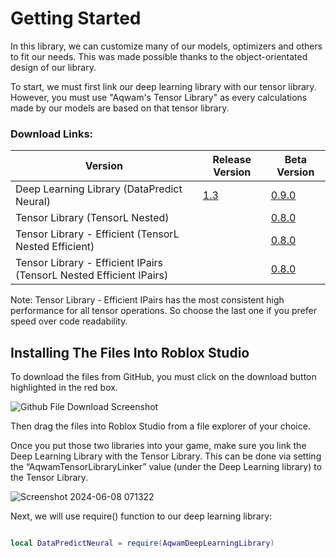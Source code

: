 # Getting Started

In this library, we can customize many of our models, optimizers and others to fit our needs. This was made possible thanks to the object-orientated design of our library.

To start, we must first link our deep learning library with our tensor library. However, you must use "Aqwam's Tensor Library" as every calculations made by our models are based on that tensor library.

### Download Links: 

| Version                                                                 | Release Version                                                                                                                            | Beta Version                                                                                                       | 
|-------------------------------------------------------------------------|--------------------------------------------------------------------------------------------------------------------------------------------|--------------------------------------------------------------------------------------------------------------------|
| Deep Learning Library (DataPredict Neural)                              | [1.3](https://github.com/AqwamCreates/DataPredict-Neural/blob/main/module_scripts/DataPredict%20Neural%20-%20Release%20Version%201.3.rbxm) | [0.9.0](https://github.com/AqwamCreates/DataPredict-Neural/blob/main/module_scripts/AqwamDeepLearningLibrary.rbxm) | 
| Tensor Library (TensorL Nested)                                         |                                                                                                                                            | [0.8.0](https://github.com/AqwamCreates/TensorL/blob/main/TensorL_Table_Nested.lua)                                |
| Tensor Library - Efficient (TensorL Nested Efficient)                   |                                                                                                                                            | [0.8.0](https://github.com/AqwamCreates/TensorL/blob/main/TensorL_Table_Nested_Efficient.lua)                      | 
| Tensor Library - Efficient IPairs (TensorL Nested Efficient IPairs)     |                                                                                                                                            | [0.8.0](https://github.com/AqwamCreates/TensorL/blob/main/TensorL_Table_Nested_Efficient_IPairs.lua)               |

Note: Tensor Library - Efficient IPairs has the most consistent high performance for all tensor operations. So choose the last one if you prefer speed over code readability.

## Installing The Files Into Roblox Studio

To download the files from GitHub, you must click on the download button highlighted in the red box.

![Github File Download Screenshot](https://github.com/AqwamCreates/DataPredict/assets/67371914/b921d568-81b9-4f47-8a96-e0ab0316a4fe)

Then drag the files into Roblox Studio from a file explorer of your choice.

Once you put those two libraries into your game, make sure you link the Deep Learning Library with the Tensor Library. This can be done via setting the “AqwamTensorLibraryLinker” value (under the Deep Learning library) to the Tensor Library.

![Screenshot 2024-06-08 071322](https://github.com/AqwamCreates/DataPredict-Neural/assets/67371914/c4ccb9b9-4c02-4708-bffd-5959e73d99f0)

Next, we will use require() function to our deep learning library:

```lua

local DataPredictNeural = require(AqwamDeepLearningLibrary) 

```
